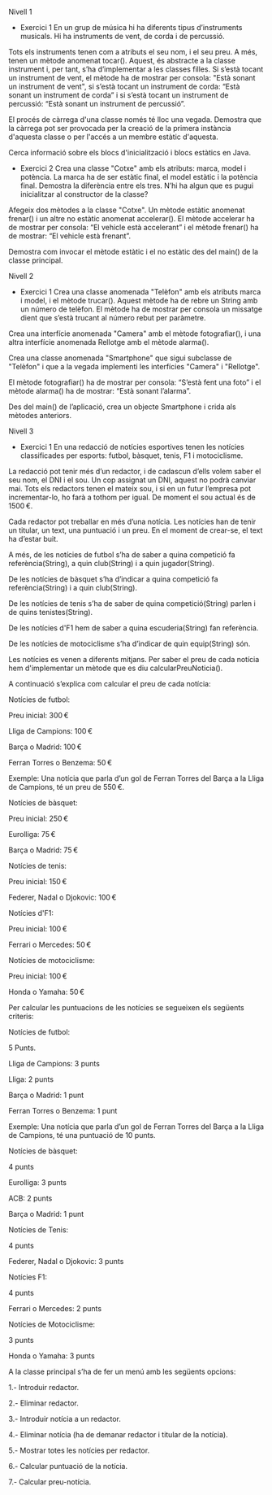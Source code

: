 Nivell 1
- Exercici 1
En un grup de música hi ha diferents tipus d’instruments musicals. Hi ha instruments de vent, de corda i de percussió.

Tots els instruments tenen com a atributs el seu nom, i el seu preu. A més, tenen un mètode anomenat tocar(). Aquest, és abstracte a la classe instrument i, per tant, s’ha d’implementar a les classes filles. Si s’està tocant un instrument de vent, el mètode ha de mostrar per consola: "Està sonant un instrument de vent", si s’està tocant un instrument de corda: “Està sonant un instrument de corda” i si s’està tocant un instrument de percussió: “Està sonant un instrument de percussió”.


El procés de càrrega d'una classe només té lloc una vegada. Demostra que la càrrega pot ser provocada per la creació de la primera instància d'aquesta classe o per l'accés a un membre estàtic d'aquesta. 

Cerca informació sobre els blocs d'inicialització i blocs estàtics en Java.

- Exercici 2
Crea una classe "Cotxe" amb els atributs: marca, model i potència. La marca ha de ser estàtic final, el model estàtic i la potència final. Demostra la diferència entre els tres. N’hi ha algun que es pugui inicialitzar al constructor de la classe?

Afegeix dos mètodes a la classe "Cotxe". Un mètode estàtic anomenat frenar() i un altre no estàtic anomenat accelerar(). El mètode accelerar ha de mostrar per consola: “El vehicle està accelerant” i el mètode frenar() ha de mostrar: “El vehicle està frenant”. 

Demostra com invocar el mètode estàtic i el no estàtic des del main() de la classe principal.

Nivell 2

- Exercici 1
Crea una classe anomenada "Telèfon" amb els atributs marca i model, i el mètode trucar(). Aquest mètode ha de rebre un String amb un número de telèfon. El mètode ha de mostrar per consola un missatge dient que s’està trucant al número rebut per paràmetre. 

Crea una interfície anomenada "Camera" amb el mètode fotografiar(), i una altra interfície anomenada Rellotge amb el mètode alarma().

Crea una classe anomenada "Smartphone" que sigui subclasse de "Telèfon" i que a la vegada implementi les interfícies "Camera" i "Rellotge".

El mètode fotografiar() ha de mostrar per consola: “S’està fent una foto” i el mètode alarma() ha de mostrar: “Està sonant l’alarma”.

Des del main() de l’aplicació, crea un objecte Smartphone i crida als mètodes anteriors.

Nivell 3
- Exercici 1
En una redacció de notícies esportives tenen les notícies classificades per esports: futbol, bàsquet, tenis, F1 i motociclisme.

La redacció pot tenir més d’un redactor, i de cadascun d’ells volem saber el seu nom, el DNI i el sou. Un cop assignat un DNI, aquest no podrà canviar mai. Tots els redactors tenen el mateix sou, i si en un futur l’empresa pot incrementar-lo, ho farà a tothom per igual. De moment el sou actual és de 1500 €.

Cada redactor pot treballar en més d’una notícia. Les notícies han de tenir un titular, un text, una puntuació i un preu. En el moment de crear-se, el text ha d’estar buit.

A més, de les notícies de futbol s’ha de saber a quina competició fa referència(String), a quin club(String) i a quin jugador(String).

De les notícies de bàsquet s’ha d’indicar a quina competició fa referència(String) i a quin club(String).

De les notícies de tenis s’ha de saber de quina competició(String) parlen i de quins tenistes(String).

De les notícies d'F1 hem de saber a quina escuderia(String) fan referència.

De les notícies de motociclisme s’ha d’indicar de quin equip(String) són.

Les notícies es venen a diferents mitjans. Per saber el preu de cada notícia hem d'implementar un mètode que es diu calcularPreuNoticia(). 

A continuació s’explica com calcular el preu de cada notícia:

Notícies de futbol: 

Preu inicial: 300 €

Lliga de Campions: 100 €

Barça o Madrid: 100 €

Ferran Torres o Benzema: 50 €


Exemple: Una notícia que parla d’un gol de Ferran Torres del Barça a la Lliga de Campions, té un preu de 550 €.

Notícies de bàsquet:

Preu inicial: 250 €

Eurolliga: 75 €

Barça o Madrid: 75 €


Notícies de tenis:

Preu inicial: 150 € 

Federer, Nadal o Djokovic: 100 €


Notícies d'F1:

Preu inicial: 100 €

Ferrari o Mercedes: 50 €


Notícies de motociclisme:

Preu inicial: 100 €

Honda o Yamaha: 50 €


Per calcular les puntuacions de les notícies se segueixen els següents criteris:

Notícies de futbol:

5 Punts.

Lliga de Campions: 3 punts

Lliga: 2 punts

Barça o Madrid: 1 punt

Ferran Torres o Benzema: 1 punt

Exemple: Una notícia que parla d’un gol de Ferran Torres del Barça a la Lliga de Campions, té una puntuació de 10 punts.


Notícies de bàsquet:

4 punts

Eurolliga: 3 punts

ACB: 2 punts

Barça o Madrid: 1 punt


Notícies de Tenis:

4 punts

Federer, Nadal o Djokovic: 3 punts


Notícies F1:

4 punts

Ferrari o Mercedes: 2 punts


Notícies de Motociclisme:

3 punts

Honda o Yamaha: 3 punts


A la classe principal s’ha de fer un menú amb les següents opcions:

1.- Introduir redactor.

2.- Eliminar redactor.

3.- Introduir notícia a un redactor.

4.- Eliminar notícia (ha de demanar redactor i titular de la notícia).

5.- Mostrar totes les notícies per redactor.

6.- Calcular puntuació de la notícia.

7.- Calcular preu-notícia.
